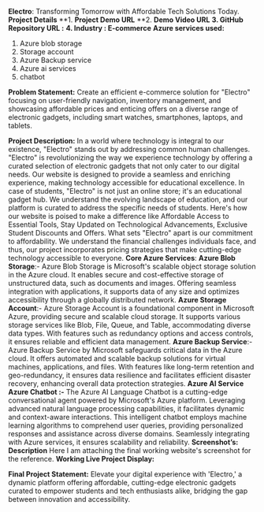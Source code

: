 **Electro**:
Transforming Tomorrow with Affordable Tech Solutions Today.
**Project Details**
**1.	**Project Demo URL** 
**2.	**Demo Video URL** 
**3.	GitHub Repository URL :**
**4.	Industry : E-commerce**
**Azure services used:**
1.	Azure blob storage
2.	Storage account
3.	Azure Backup service
4.	Azure ai services
5.	chatbot

**Problem Statement:**
Create an efficient e-commerce solution for "Electro" focusing on user-friendly navigation, inventory management, and showcasing affordable prices and enticing offers on a diverse range of electronic gadgets, including smart watches, smartphones, laptops, and tablets.

**Project Description:**
In a world where technology is integral to our existence, "Electro" stands out by addressing common human challenges. "Electro" is revolutionizing the way we experience technology by offering a curated selection of electronic gadgets that not only cater to our digital needs. Our website is designed to provide a seamless and enriching experience, making technology accessible for educational excellence. In case of students, "Electro" is not just an online store; it's an educational gadget hub. We understand the evolving landscape of education, and our platform is curated to address the specific needs of students. Here's how our website is poised to make a difference like Affordable Access to Essential Tools, Stay Updated on Technological Advancements, Exclusive Student Discounts and Offers. What sets "Electro" apart is our commitment to affordability. We understand the financial challenges individuals face, and thus, our project incorporates pricing strategies that make cutting-edge technology accessible to everyone.
**Core Azure Services**:
**Azure Blob Storage**:- Azure Blob Storage is Microsoft's scalable object storage solution in the Azure cloud. It enables secure and cost-effective storage of unstructured data, such as documents and images. Offering seamless integration with applications, it supports data of any size and optimizes accessibility through a globally distributed network. 
**Azure Storage Account**:- Azure Storage Account is a foundational component in Microsoft Azure, providing secure and scalable cloud storage. It supports various storage services like Blob, File, Queue, and Table, accommodating diverse data types. With features such as redundancy options and access controls, it ensures reliable and efficient data management.
**Azure Backup Service**:- Azure Backup Service by Microsoft safeguards critical data in the Azure cloud. It offers automated and scalable backup solutions for virtual machines, applications, and files. With features like long-term retention and geo-redundancy, it ensures data resilience and facilitates efficient disaster recovery, enhancing overall data protection strategies.
**Azure AI Service**
**Azure Chatbot :-** The Azure AI Language Chatbot is a cutting-edge conversational agent powered by Microsoft's Azure platform. Leveraging advanced natural language processing capabilities, it facilitates dynamic and context-aware interactions. This intelligent chatbot employs machine learning algorithms to comprehend user queries, providing personalized responses and assistance across diverse domains. Seamlessly integrating with Azure services, it ensures scalability and reliability.
**Screenshot’s:**
**Description**
Here I am attaching the final working website's screenshot for the reference.
**Working Live Project Display:**



**Final Project Statement:**
Elevate your digital experience with 'Electro,' a dynamic platform offering affordable, cutting-edge electronic gadgets curated to empower students and tech enthusiasts alike, bridging the gap between innovation and accessibility.
